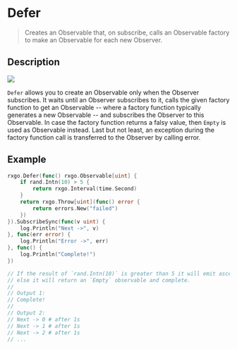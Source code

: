 # Defer

> Creates an Observable that, on subscribe, calls an Observable factory to make an Observable for each new Observer.

## Description

![](https://rxjs.dev/assets/images/marble-diagrams/defer.png)

`Defer` allows you to create an Observable only when the Observer subscribes. It waits until an Observer subscribes to it, calls the given factory function to get an Observable -- where a factory function typically generates a new Observable -- and subscribes the Observer to this Observable. In case the factory function returns a falsy value, then `Empty` is used as Observable instead. Last but not least, an exception during the factory function call is transferred to the Observer by calling error.

## Example

```go
rxgo.Defer(func() rxgo.Observable[uint] {
	if rand.Intn(10) > 5 {
		return rxgo.Interval(time.Second)
	}
	return rxgo.Throw[uint](func() error {
		return errors.New("failed")
	})
}).SubscribeSync(func(v uint) {
    log.Println("Next ->", v)
}, func(err error) {
    log.Println("Error ->", err)
}, func() {
    log.Println("Complete!")
})

// If the result of `rand.Intn(10)` is greater than 5 it will emit ascending numbers, one every second(1000ms);
// else it will return an `Empty` observable and complete.
//
// Output 1:
// Complete!
//
// Output 2:
// Next -> 0 # after 1s
// Next -> 1 # after 1s
// Next -> 2 # after 1s
// ...
```
